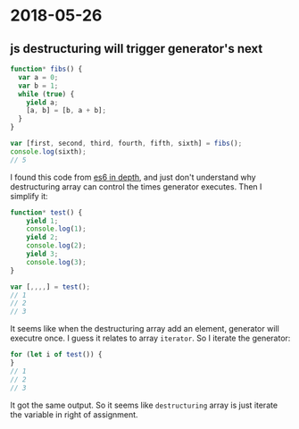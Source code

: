 # 2018-05-26

## js destructuring will trigger generator's next

```js
function* fibs() {
  var a = 0;
  var b = 1;
  while (true) {
    yield a;
    [a, b] = [b, a + b];
  }
}

var [first, second, third, fourth, fifth, sixth] = fibs();
console.log(sixth);
// 5
```

I found this code from [es6 in depth](https://hacks.mozilla.org/2015/05/es6-in-depth-destructuring/), and just don't understand
why destructuring array can control the times generator executes. Then I simplify it:

```js
function* test() {
	yield 1;
    console.log(1);
	yield 2;
    console.log(2);
	yield 3;
	console.log(3);
}

var [,,,,] = test();
// 1 
// 2
// 3 
```
It seems like when the destructuring array add an element, generator will executre once. I guess it relates to array `iterator`.
So I iterate the generator:

```js
for (let i of test()) {
}
// 1
// 2
// 3
```

It got the same output. So it seems like `destructuring` array is just iterate the variable in right of assignment.